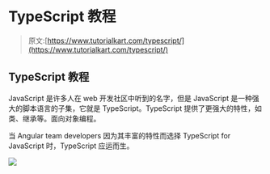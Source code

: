 # TypeScript 教程

> 原文:[https://www.tutorialkart.com/typescript/](https://www.tutorialkart.com/typescript/)

## TypeScript 教程

JavaScript 是许多人在 web 开发社区中听到的名字，但是 JavaScript 是一种强大的脚本语言的子集，它就是 TypeScript。TypeScript 提供了更强大的特性，如类、继承等。面向对象编程。

当 Angular team developers 因为其丰富的特性而选择 TypeScript for JavaScript 时，TypeScript 应运而生。

[![](../Images/925da31b32d6bc3827932f6c8afb11bb.png)](https://www.tutorialkart.com/)